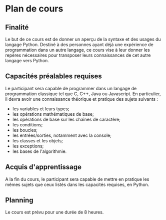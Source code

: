 # Plan de cours

## Finalité

Le but de ce cours est de donner un aperçu de la syntaxe et des usages du langage Python.
Destiné à des personnes ayant déjà une expérience de programmation dans un autre langage, ce cours vise à leur donner les repères nécessaires pour transposer leurs connaissances de cet autre langage vers Python.

## Capacités préalables requises

Le participant sera capable de programmer dans un langage de programmation classique tel que C, C++, Java ou Javascript.
En particulier, il devra avoir une connaissance théorique et pratique des sujets suivants :

- les variables et leurs types;
- les opérations mathématiques de base;
- les opérations de base sur les chaînes de caractère;
- les conditions;
- les boucles;
- les entrées/sorties, notamment avec la console;
- les classes et les objets;
- les exceptions;
- les bases de l'algorithmie.

## Acquis d'apprentissage

A la fin du cours, le participant sera capable de mettre en pratique les mêmes sujets que ceux listés dans les capacités requises, en Python.

## Planning

Le cours est prévu pour une durée de 8 heures.
